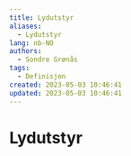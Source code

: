 ```yaml
---
title: Lydutstyr
aliases: 
  - Lydutstyr
lang: nb-NO
authors:
  - Sondre Grønås
tags:
  - Definisjon
created: 2023-05-03 10:46:41
updated: 2023-05-03 10:46:41
---
```

# Lydutstyr
